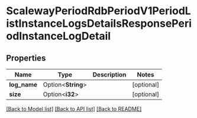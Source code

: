 # ScalewayPeriodRdbPeriodV1PeriodListInstanceLogsDetailsResponsePeriodInstanceLogDetail

## Properties

Name | Type | Description | Notes
------------ | ------------- | ------------- | -------------
**log_name** | Option<**String**> |  | [optional]
**size** | Option<**i32**> |  | [optional]

[[Back to Model list]](../README.md#documentation-for-models) [[Back to API list]](../README.md#documentation-for-api-endpoints) [[Back to README]](../README.md)


